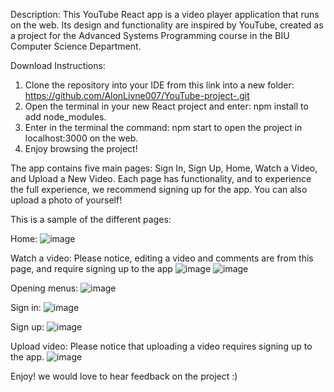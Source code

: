 Description:
This YouTube React app is a video player application that runs on the web. Its design and functionality are inspired by YouTube, created as a project for the Advanced Systems Programming course in the BIU Computer Science Department.

Download Instructions:
1. Clone the repository into your IDE from this link into a new folder:  https://github.com/AlonLivne007/YouTube-project-.git
2. Open the terminal in your new React project and enter: npm install to add node_modules.
3. Enter in the terminal the command: npm start to open the project in localhost:3000 on the web.
4. Enjoy browsing the project!

The app contains five main pages: Sign In, Sign Up, Home, Watch a Video, and Upload a New Video. Each page has functionality, and to experience the full experience, we recommend signing up for the app. You can also upload a photo of yourself!

This is a sample of the different pages:

Home:
![image](https://github.com/AlonLivne007/YouTube-project-/assets/120726615/ab2be7ba-94ac-4321-b6c7-e395b866934a)


Watch a video: Please notice, editing a video and comments are from this page, and require signing up to the app
![image](https://github.com/AlonLivne007/YouTube-project-/assets/120726615/c046997b-5fd5-4bdf-aeae-e01af51a959f)
![image](https://github.com/AlonLivne007/YouTube-project-/assets/120726615/0b0373af-6327-4ff4-9fda-9e6fefccbe7b)

Opening menus:
![image](https://github.com/AlonLivne007/YouTube-project-/assets/120726615/74ff732d-1b1b-4ac4-83c7-eb07e27d32ee)

Sign in:
![image](https://github.com/AlonLivne007/YouTube-project-/assets/120726615/57bcc423-f8bc-4a2c-baed-c5e658f1de00)

Sign up:
![image](https://github.com/AlonLivne007/YouTube-project-/assets/120726615/cf00ab2e-ac0c-4141-9dab-02005f71089f)

Upload video: Please notice that uploading a video requires signing up to the app.
![image](https://github.com/AlonLivne007/YouTube-project-/assets/120726615/459c5eec-6416-47f9-ab0e-3a9d07f6e060)



Enjoy! we would love to hear feedback on the project :)

